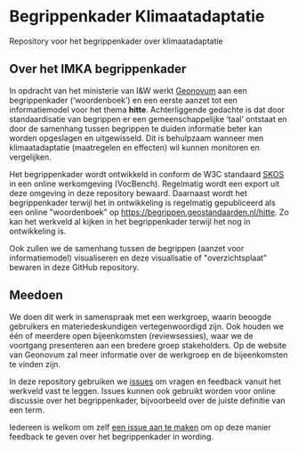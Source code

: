 # Begrippenkader Klimaatadaptatie

Repository voor het begrippenkader over klimaatadaptatie

## Over het IMKA begrippenkader
In opdracht van het ministerie van I&W werkt [Geonovum](https://www.geonovum.nl) aan een begrippenkader (‘woordenboek’) en een eerste aanzet tot een informatiemodel voor het thema **hitte**. Achterliggende gedachte is dat door standaardisatie van begrippen er een gemeenschappelijke ‘taal’ ontstaat en door de samenhang tussen begrippen te duiden informatie beter kan worden opgeslagen en uitgewisseld. Dit is behulpzaam wanneer men klimaatadaptatie (maatregelen en effecten) wil kunnen monitoren en vergelijken.
 
Het begrippenkader wordt ontwikkeld in conform de W3C standaard [SKOS](https://www.w3.org/2004/02/skos/) in een online werkomgeving (VocBench). Regelmatig wordt een export uit deze omgeving in deze repository bewaard. Daarnaast wordt het begrippenkader terwijl het in ontwikkeling is regelmatig gepubliceerd als een online "woordenboek" op https://begrippen.geostandaarden.nl/hitte. Zo kan het werkveld al kijken in het begrippenkader terwijl het nog in ontwikkeling is. 

Ook zullen we de samenhang tussen de begrippen (aanzet voor informatiemodel) visualiseren en deze visualisatie of "overzichtsplaat" bewaren in deze GitHub repository. 

## Meedoen
We doen dit werk in samenspraak met een werkgroep, waarin beoogde gebruikers en materiedeskundigen vertegenwoordigd zijn. Ook houden we één of meerdere open bijeenkomsten (reviewsessies), waar we de voortgang presenteren aan een bredere groep stakeholders. Op de website van Geonovum zal meer informatie over de werkgroep en de bijeenkomsten te vinden zijn. 

In deze repository gebruiken we [issues](https://github.com/Geonovum/imka-begrippen/issues) om vragen en feedback vanuit het werkveld vast te leggen. Issues kunnen ook gebruikt worden voor online discussie over het begrippenkader, bijvoorbeeld over de juiste definitie van een term. 

Iedereen is welkom om zelf [een issue aan te maken](https://github.com/Geonovum/imka-begrippen/issues/new/choose) om op deze manier feedback te geven over het begrippenkader in wording. 